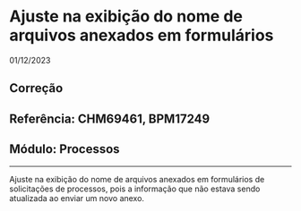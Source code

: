 # Ajuste na exibição do nome de arquivos anexados em formulários
01/12/2023
## Correção
## Referência: CHM69461, BPM17249
## Módulo: Processos
***

Ajuste na exibição do nome de arquivos anexados em formulários de solicitações de processos, pois a informação que não estava sendo atualizada ao enviar um novo anexo.
